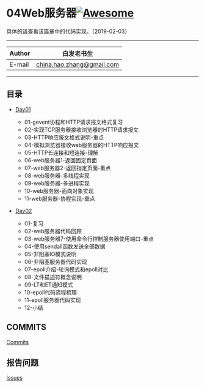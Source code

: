 # 04Web服务器[![Awesome](https://cdn.rawgit.com/sindresorhus/awesome/d7305f38d29fed78fa85652e3a63e154dd8e8829/media/badge.svg)](https://github.com/sindresorhus/awesome)

具体的请查看该篇章中的代码实现。（2019-02-03）
****
	
|Author|白发老书生|
|---|---
|E-mail|china.hao.zhang@gmail.com

****


<h2 id="catalog">目录</h2>

* [Day01](#day01)
    * 01-gevent协程和HTTP请求报文格式复习
    * 02-实现TCP服务器接收浏览器的HTTP请求报文
    * 03-HTTP响应报文格式说明-重点
    * 04-模拟浏览器接收web服务器的HTTP响应报文
    * 05-HTTP长连接和短连接-理解
    * 06-web服务器1-返回固定页面
    * 07-web服务器2-返回指定页面-重点
    * 08-web服务器-多线程实现
    * 09-web服务器-多进程实现
    * 10-web服务器-面向对象实现
    * 11-web服务器-协程实现-重点
   


   
 * [Day02](#day02)
     * 01-复习
     * 02-web服务器代码回顾
     * 03-web服务器7-使用命令行控制服务器使用端口-重点
     * 04-使用sendall函数发送全部数据
     * 05-非阻塞IO模式说明
     * 06-非阻塞服务器代码实现
     * 07-epoll介绍-轮询模式和epoll对比
     * 08-文件描述符概念说明
     * 09-LT和ET通知模式
     * 10-epoll代码流程梳理
     * 11-epoll服务器代码实现
     * 12-小结
  

## COMMITS

[Commits](https://github.com/HaoZhang95/PythonAndMachineLearning/commits/master)

## 报告问题

[Issues](https://github.com/HaoZhang95/PythonAndMachineLearning/issues)


